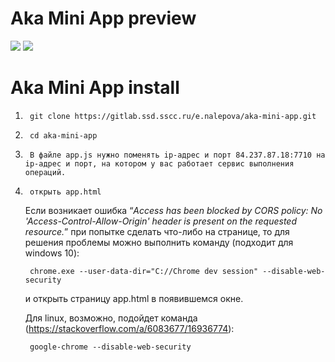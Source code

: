 # Aka Mini App preview

<img src="https://user-images.githubusercontent.com/43800886/174640586-10cfdddb-4278-4d6f-b8c3-ace93bb111b4.png">

<img src="https://user-images.githubusercontent.com/43800886/174641106-daf0fa8c-b25a-4258-a11b-2851130b2171.png">

# Aka Mini App install

1.      git clone https://gitlab.ssd.sscc.ru/e.nalepova/aka-mini-app.git 
2.      cd aka-mini-app
3.      В файле app.js нужно поменять ip-адрес и порт 84.237.87.18:7710 на ip-адрес и порт, на котором у вас работает сервис выполнения операций.
3.      открыть app.html
    Если возникает ошибка “_Access has been blocked by CORS policy: No 'Access-Control-Allow-Origin' header is present on the requested resource._”   при попытке сделать что-либо на странице, то для решения проблемы можно выполнить команду (подходит для windows 10):

        chrome.exe --user-data-dir="C://Chrome dev session" --disable-web-security
    
    и открыть страницу app.html в появившемся окне.

    Для linux, возможно, подойдет команда (https://stackoverflow.com/a/6083677/16936774):

        google-chrome --disable-web-security

   


